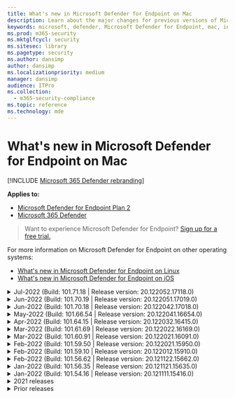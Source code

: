 ```yaml
---
title: What's new in Microsoft Defender for Endpoint on Mac
description: Learn about the major changes for previous versions of Microsoft Defender for Endpoint on Mac.
keywords: microsoft, defender, Microsoft Defender for Endpoint, mac, installation, macos, whatsnew
ms.prod: m365-security
ms.mktglfcycl: security
ms.sitesec: library
ms.pagetype: security
ms.author: dansimp
author: dansimp
ms.localizationpriority: medium
manager: dansimp
audience: ITPro
ms.collection: 
  - m365-security-compliance
ms.topic: reference
ms.technology: mde
---
```


# What's new in Microsoft Defender for Endpoint on Mac

[!INCLUDE [Microsoft 365 Defender rebranding](../../includes/microsoft-defender.md)]

**Applies to:**
- [Microsoft Defender for Endpoint Plan 2](https://go.microsoft.com/fwlink/p/?linkid=2154037)
- [Microsoft 365 Defender](https://go.microsoft.com/fwlink/?linkid=2118804)

> Want to experience Microsoft Defender for Endpoint? [Sign up for a free trial.](https://signup.microsoft.com/create-account/signup?products=7f379fee-c4f9-4278-b0a1-e4c8c2fcdf7e&ru=https://aka.ms/MDEp2OpenTrial?ocid=docs-wdatp-exposedapis-abovefoldlink)

For more information on Microsoft Defender for Endpoint on other operating systems: 
- [What's new in Microsoft Defender for Endpoint on Linux](linux-whatsnew.md) 
- [What's new in Microsoft Defender for Endpoint on iOS](ios-whatsnew.md)</br>

<details>
  <summary>Jul-2022 (Build: 101.71.18  | Release version: 20.122052.17118.0)</summary>

&ensp;Released: **Jul 7, 2022**<br/>
&ensp;Published: **Jul 7, 2022**<br/>
&ensp;Build: **101.71.18**<br/>
&ensp;Release version: **20.122052.17118.0**<br/>

**What's new**

- `mdatp connectivity test` was extended with an extra URL that the product requires to function correctly. The new URL is [https://go.microsoft.com/fwlink/?linkid=2144709](https://go.microsoft.com/fwlink/?linkid=2144709).
- Up until now, the product log level wasn't persisted between product restarts. Starting from this version, there's a new command-line tool switch that persists the log level. The new command is `mdatp log level persist --level <level>`.
- Fixed a bug in the product installation package that in rare cases could lead a loss of product state during updates
- Performance improvements for file copy operations and built-in macOS applications
- Bug fixes

<br/>
</details>

<details>
  <summary>Jun-2022 (Build: 101.70.19  | Release version: 20.122051.17019.0)</summary>

&ensp;Released: **Jun 14, 2022**<br/>
&ensp;Published: **Jun 14, 2022**<br/>
&ensp;Build: **101.70.19**<br/>
&ensp;Release version: **20.122051.17019.0**<br/>

**What's new**

- Fixed a bug where threat-related notifications were not always presented to the end user.
- Performance improvements & other bug fixes

<br/>
</details>


<details>
  <summary>Jun-2022 (Build: 101.70.18 | Release version: 20.122042.17018.0)</summary>

&ensp;Released: **Jun 2, 2022**<br/>
&ensp;Published: **Jun 2, 2022**<br/>
&ensp;Build: **101.70.18**<br/>
&ensp;Release version: **20.122042.17018.0**<br/>

**What's new**

- Fixed a bug where the installation package was sometimes hanging indefinitely during product updates
- Fixed a bug where the product sometimes was incorrectly detecting files inside the quarantine folder
- Performance improvements & other bug fixes

<br/>
</details>

<details>
  <summary>May-2022 (Build: 101.66.54 | Release version: 20.122041.16654.0) </summary>

&ensp;Released: **May 11, 2022**<br/>
&ensp;Published: **May 11, 2022**<br/>
&ensp;Build: **101.66.54**<br/>
&ensp;Release version: **20.122041.16654.0**<br/>


**What's new**

- Addressed an issue where `mdatp diagnostic real-time-protection-statistics` was not printing the correct process path in some cases.
- Bug fixes

<br/>
</details>

<details>
  <summary>Apr-2022 (Build: 101.64.15 | Release version: 20.122032.16415.0)</summary>

&ensp;Released: **Apr 26, 2022**<br/>
&ensp;Published: **Apr 26, 2022**<br/>
&ensp;Build: **101.64.15**<br/>
&ensp;Release version: **20.122032.16415.0**<br/>

**What's new**

- Fixed a regression introduced in version 101.61.69 where the status menu icon was sometimes showing an error icon, even though no action was required from the end user
- Improved the `conflicting_applications` field in `mdatp health` to show only the most recent 10 processes and also to include the process names. This makes it easier to identify which processes are potentially conflicting with Microsoft Defender for Endpoint for Mac.
- Fixed a bug in `mdatp device-control removable-media policy list` where vendor ID and product ID were displayed as decimal instead of hexadecimal
- Performance improvements & other bug fixes

<br/>
</details>

<details>
  <summary>Mar-2022 (Build: 101.61.69 | Release version: 20.122022.16169.0) </summary>

&ensp;Released: **Mar 25, 2022**<br/>
&ensp;Published: **Mar 25, 2022**<br/>
&ensp;Build: **101.61.69**<br/>
&ensp;Release version: **20.122022.16169.0**<br/>

**What's new**

- Bug fixes

<br/>
</details>

<details>
  <summary>Mar-2022 (Build: 101.60.91 | Release version: 20.122021.16091.0)</summary>

&ensp;Released: **Mar 8, 2022**<br/>
&ensp;Published: **Mar 8, 2022**<br/>
&ensp;Build: **101.60.91**<br/>
&ensp;Release version: **20.122021.16091.0**<br/>

**What's new**

- This version contains a security update for [CVE-2022-23278](https://msrc-blog.microsoft.com/2022/03/08/guidance-for-cve-2022-23278-spoofing-in-microsoft-defender-for-endpoint/)

<br/>
</details>

<details>
  <summary>Feb-2022 (Build: 101.59.50 | Release version: 20.122021.15950.0) </summary>

&ensp;Released: **Feb 28, 2022**<br/>
&ensp;Published: **Feb 28, 2022**<br/>
&ensp;Build: **101.59.50**<br/>
&ensp;Release version: **20.122021.15950.0**<br/>

**What's new**

- This version adds support for macOS 12.3. Starting with macOS 12.3, [Apple is removing Python 2.7](https://developer.apple.com/documentation/macos-release-notes/macos-12_3-release-notes). There will be no Python version preinstalled on macOS by default. **ACTION NEEDED**: 
  - Users must update Microsoft Defender for Endpoint for Mac to version 101.59.50 (or newer) prior to updating their devices to macOS Monterey 12.3 (or newer). This minimal version 101.59.50 is a prerequisite to eliminating Python-related issues with Microsoft Defender for Endpoint for Mac on macOS Monterey.
  - For remote deployments, existing MDM setups must be updated to Microsoft Defender for Endpoint for Mac version 101.59.50 (or newer). Pushing via MDM an older Microsoft Defender for Endpoint for Mac version to macOS Monterey 12.3 (or newer) will result in an installation failure.

<br/>
</details>

<details>
  <summary>Feb-2022 (Build: 101.59.10 | Release version: 20.122012.15910.0)</summary>

&ensp;Released: **Feb 22, 2022**<br/>
&ensp;Published: **Feb 22, 2022**<br/>
&ensp;Build: **101.59.10**<br/>
&ensp;Release version: **20.122012.15910.0**<br/>

**What's new**

- The command-line tool now supports restoring quarantined files to a location other than the one where the file was originally detected. This can be done through `mdatp threat quarantine restore --id [threat-id] --path [destination-folder]`.
- Extended device control to handle devices connected over Thunderbolt 3
- Improved the handling of device control policies containing invalid vendor IDs and product IDs. Prior to this version, if the policy contained one or more invalid IDs, the entire policy was ignored. Starting from this version, only the invalid portions of the policy are ignored. Issues with the policy are surfaced through `mdatp device-control removable-media policy list`.
- Bug fixes

<br/>
</details>

<details>
  <summary>Feb-2022 (Build: 101.56.62 | Release version: 20.121122.15662.0)</summary>

&ensp;Released: **Feb 7, 2022**<br/>
&ensp;Published: **Feb 7, 2022**<br/>
&ensp;Build: **101.56.62**<br/>
&ensp;Release version: **20.121122.15662.0**<br/>

**What's new**

- Bug fixes 

<br/>
</details>

<details>
  <summary> Jan-2022 (Build: 101.56.35 | Release version: 20.121121.15635.0)</summary>

&ensp;Released: **Jan 30, 2022**<br/>
&ensp;Published: **Jan 30, 2022**<br/>
&ensp;Build: **101.56.35**<br/>
&ensp;Release version: **20.121121.15635.0**<br/>

**What's new**

- The application has been renamed from "Microsoft Defender ATP" to "Microsoft Defender". End users will observe the following changes:
- The application installation path has been changed from `/Application/Microsoft Defender ATP.app` to `/Applications/Microsoft Defender.app`.
- Within the user experience, occurrences of "Microsoft Defender ATP" have been replaced with "Microsoft Defender"
- Resolved an issue where some VPN applications could not connect due to the network content filter that is distributed with Microsoft Defender for Endpoint for Mac
- Addressed an issue discovered in macOS 12.2 beta 2 where the installation package could not be opened due to a change in the operating system (OS) that prevents installation of packages with certain characteristics. While it appears that this OS change is not included in the final release of macOS 12.2, it is likely that it will be reintroduced in a future macOS version. As such, we encourage all enterprise administrators to refresh the Microsoft Defender for Endpoint package in their management console to this product version (or a newer version).
- Addressed an issue seen on some M1 devices where the product was stuck with invalid antimalware definitions and could not successfully update to a working set of definitions.
- `mdatp health` output has been extended with an additional attribute called `full_disk_access_enabled` that can be used to determine whether Full Disk Access has been granted to all components of Microsoft Defender for Endpoint for Mac.
- Performance improvements & bug fixes

<br/>
</details>

<details>
  <summary>Jan-2022 (Build: 101.54.16 | Release version: 20.121111.15416.0) </summary>

&ensp;Released: **Jan 12, 2022**<br/>
&ensp;Published: **Jan 12, 2022**<br/>
&ensp;Build: **101.54.16**<br/>
&ensp;Release version: **20.121111.15416.0**<br/>

**What's new**

- macOS 10.14 (Mojave) is no longer supported
- After a product setting stops being managed by the administrator through MDM, it now reverts to the value it had before it was managed (the value configured locally by the end user or, if no such local value was explicitly provided, the default value used by the product). Prior to this change, after a setting stopped being managed, its managed value persisted and was still used by the product.
- Performance improvements & bug fixes
    
<br/>
</details>

<details><summary>2021 releases </summary><blockquote>
    <details><summary>(Build: 101.49.25 | Release version: 20.121092.14925.0)</summary>

&ensp;Build: **101.49.25**<br/>
&ensp;Release version: **20.121092.14925.0** <br/>

**What's new**

- Added a new switch to the command-line tool to control whether archives are scanned during on-demand scans. This can be configured through `mdatp config scan-archives --value [enabled/disabled]`. By default, this is set to enabled. 
- Bug fixes  

<br/>
</details>
 
<details><summary>(Build: 101.47.27 | Release version: 20.121082.14727.0)</summary>

&ensp;Build: **101.47.27**<br/>
&ensp;Release version: **20.121082.14727.0** <br/>

**What's new**
- Fix for a system freeze occurring on shutdown on macOS Mojave and macOS Catalina. 

<br/>
</details>

<details><summary>(Build: 101.43.84 | Release version: 20.121082.14384.0)</summary>

&ensp;Build: **101.43.84**<br/>
&ensp;Release version: **20.121082.14384.0** <br/>

**What's new**
- Candidate build for macOS 12 (Monterey) 
- Bug fixes 

<br/>
</details>

<details><summary>(Build: 101.41.10 | Release version: 20.121072.14110.0)</summary>

&ensp;Build: **101.41.10**<br/>
&ensp;Release version: **20.121072.14110.0** <br/>

**What's new**
- Added new switches to the command-line tool: 
    - Control degree of parallelism for on-demand scans. This can be configured through `mdatp config maximum-on-demand-scan-threads --value [number-between-1-and-64]`. By default, a degree of parallelism of 2 is used. 
    - Control whether scans after security intelligence updates are enabled or disabled. This can be configured through `mdatp config scan-after-definition-update --value [enabled/disabled]`. By default, this is set to enabled. 
- Changing the product log level now requires elevation. 
- Performance improvements & bug fixes 

<br/>
</details>

<details><summary>(Build: 101.40.84 | Release version: 20.121071.14084.0)</summary>

&ensp;Build: **101.40.84**<br/>
&ensp;Release version: **20.121071.14084.0** <br/>

**What's new**
- M1 chip native support 
- Performance improvements & bug fixes 

<br/>
</details>

<details><summary>(Build: 101.37.97 | Release version: 20.121062.13797.0)</summary>

&ensp;Build: **101.37.97**<br/>
&ensp;Release version: **20.121062.13797.0** <br/>

**What's new**
- Performance improvements & bug fixes 

<br/>
</details>

<details><summary>(Build: 101.34.28 | Release version: 20.121061.13428.0)</summary>

&ensp;Build: **101.34.28**<br/>
&ensp;Release version: **20.121061.13428.0** <br/>

**What's new**
- Bug fixes 

<br/>
</details>

<details><summary>(Build: 101.34.27 | Release version: 20.121052.13427.0)</summary>

&ensp;Build: **101.34.27**<br/>
&ensp;Release version: **20.121052.13427.0** <br/>

**What's new**
- Bug fixes 

<br/>
</details>

<details><summary>(Build: 101.34.20 | Release version: 20.121051.13420.0)</summary>

&ensp;Build: **101.34.20**<br/>
&ensp;Release version: **20.121051.13420.0** <br/>

**What's new**
- [Device control for macOS](mac-device-control-overview.md) is now in general availability. 
- Addressed an issue where a quick scan could not be started from the status menu on macOS 11 (Big Sur). 
- Other bug fixes 

<br/>
</details>

<details><summary>(Build: 101.32.69 | Release version: 20.121042.13269.0)</summary>

&ensp;Build: **101.32.69**<br/>
&ensp;Release version: **20.121042.13269.0** <br/>

**What's new**
- Addressed an issue where concurrent access to the keychain from Microsoft Defender for Endpoint and other applications can lead to keychain corruption.

<br/>
</details>

<details><summary>(Build: 101.29.64 | Release version: 20.121042.12964.0)</summary>

&ensp;Build: **101.29.64**<br/>
&ensp;Release version: **20.121042.12964.0** <br/> 

**What's new**
- Starting with this version, threats detected during on-demand antivirus scans triggered through the command-line client are automatically remediated. Threats detected during scans triggered through the user interface still require manual action. 
- `mdatp diagnostic real-time-protection-statistics` now supports two additional switches: 
    - `--sort`: sorts the output descending by total number of files scanned 
    - `--top N`: displays the top N results (only works if `--sort` is also specified) 
- Performance improvements (specifically for when `YARN` is used) & bug fixes

<br/>
</details>

<details><summary>(Build: 101.27.50 | Release version: 20.121022.12750.0)</summary>

&ensp;Build: **101.27.50**<br/>
&ensp;Release version: **20.121022.12750.0** <br/> 

**What's new**
- Fix to accommodate for Apple certificate expiration for macOS Catalina and earlier. This fix restores Threat & Vulnerability Management (TVM) functionality.  

<br/>
</details>

<details><summary>(Build: 101.25.69 | Release version: 20.121022.12569.0)</summary>

&ensp;Build: **101.25.69**<br/>
&ensp;Release version: **20.121022.12569.0** <br/> 

**What's new**
- Microsoft Defender for Endpoint on macOS is now available in preview for US Government customers. For more information, see [Microsoft Defender for Endpoint for US Government customers](gov.md) . 
- Performance improvements (specifically for the situation when the XCode Simulator app is used) & bug fixes. 

<br/>
</details>

<details><summary>(Build: 101.23.64 | Release version: 20.121021.12364.0)</summary>

&ensp;Build: **101.23.64**<br/>
&ensp;Release version: **20.121021.12364.0** <br/> 

**What's new**
- Added a new option to the command-line tool to view information about the last on-demand scan. To view information about the last on-demand scan, run `mdatp health --details antivirus`. 
- Performance improvements & bug fixes 

<br/>
</details>

</details>

<details><summary>Prior releases </summary><blockquote>
<details><summary>(Build: 101.22.79  | Release version: 20.121012.12279.0)</summary>

&ensp;Build: **101.22.79** <br> 
&ensp;Release version: **20.121012.12279.0**<br>

**What's new**
- Performance improvements & bug fixes 

<br/>
</details>

<details><summary>(Build: 101.19.88  | Release version: 20.121011.11988.0)</summary>

&ensp;Build:**101.19.88**<br>
&ensp;Release version: **20.121011.11988.0**<br>

**What's new**
- Performance improvements & bug fixes 

<br/>
</details>

<details><summary>(Build: 101.19.48  | Release version: 20.120121.11948.0)</summary>

&ensp;Build: **101.19.48**<br>
&ensp;Release version: **20.120121.11948.0**<br>

**What's new**
> [!NOTE]
> The old command-line tool syntax has been deprecated with this release. For information on the new syntax, see [Resources](mac-resources.md#configuring-from-the-command-line). 
- Added a new command-line switch to disable the network extension: `mdatp system-extension network-filter disable`. This command can be useful to troubleshoot networking issues that could be related to Microsoft Defender for Endpoint on Mac. 
- Performance improvements & bug fixes 

<br/>
</details>

<details><summary>(Build: 101.19.21  | Release version: 20.120101.11921.0)</summary>

&ensp;Build: **101.19.21**<br>
&ensp;Release version: **20.120101.11921.0** <br>

**What's new**
- Bug fixes 

<br/>
</details>

<details><summary>(Build: 101.15.26  | Release version: 20.120102.11526.0)</summary>

&ensp;Build: **101.15.26**<br>
&ensp;Release version: **20.120102.11526.0**<br>

**What's new**
- Improved the reliability of the agent when running on macOS 11 Big Sur. 
- Added a new command-line switch (`--ignore-exclusions`) to ignore AV exclusions during custom scans (`mdatp scan custom`). 
- Performance improvements & bug fixes

<br/> 
</details>

<details><summary>(Build: 101.13.75  | Release version: 20.120101.11375.0)</summary>

&ensp;Build: **101.13.75**<br>
&ensp;Release version: **20.120101.11375.0**<br>

**What's new** 
- Removed conditions when Microsoft Defender for Endpoint was triggering a macOS 11 (Big Sur) bug that manifests into a kernel panic. 
- Fixed a memory leak in the Endpoint Security system extension when running on mac 11 (Big Sur). 
- Bug fixes 

<br/>
</details>

<details><summary>(Build: 101.10.72)</summary>

&ensp;Build: **101.10.72** <br>

**What's new** 
- Bug fixes  

<br/>
</details>

<details><summary>(Build: 101.09.61)</summary>

&ensp;Build: **101.09.61**<br>

**What's new** 
- Added a new managed preference for [disabling the option to send feedback](mac-preferences.md#show--hide-option-to-send-feedback). 
- Status menu icon now shows a healthy state when the product settings are managed. Previously, the status menu icon was displaying a warning or error state, even though the product settings were managed by the administrator. 
- Performance improvements & bug fixes 

<br/>
</details>

<details><summary>(Build: 101.09.50)</summary>

&ensp;Build: **101.09.50**<br>

**What's new** 
- This product version has been validated on macOS Big Sur 11 beta 9. 
- The new syntax for the mdatp command-line tool is now the default one. For more information on the new syntax, see [Resources for Microsoft Defender for Endpoint on macOS](mac-resources.md#configuring-from-the-command-line). 
> [!NOTE]
> The old command-line tool syntax will be removed from the product on **January 1st, 2021**.
- Extended `mdatp diagnostic create` with a new parameter (`--path [directory]`) that allows the diagnostic logs to be saved to a different directory. 
- Performance improvements & bug fixes 

<br/>
</details>

<details><summary>(Build: 101.09.49)</summary>

&ensp;Build: **101.09.49**<br>

**What's new** 
- User interface improvements to differentiate exclusions that are managed by the IT administrator versus exclusions defined by the local user. 
- Improved CPU utilization during on-demand scans. 
- Performance improvements & bug fixes 

<br/>
</details>

<details><summary>(Build: 101.07.23)</summary>

&ensp;Build: **101.07.23**<br>

**What's new** 
- Added new fields to the output of `mdatp --health` for checking the status of passive mode and the EDR group ID. 
> [!NOTE]
> `mdatp --health` will be replaced with `mdatp health` in a future product update. 
- Fixed a bug where automatic sample submission was not marked as managed in the user interface. 
- Added new settings for controlling the retention of items in the antivirus scan history. You can now [specify the number of days to retain items in the scan history](mac-preferences.md#antivirus-scan-history-retention-in-days) and [specify the maximum number of items in the scan history](mac-preferences.md#maximum-number-of-items-in-the-antivirus-scan-history). 
- Bug fixes 

<br/>
</details>

<details><summary>(Build: 101.06.63)</summary>

&ensp;Build: **101.06.63**<br>

**What's new** 
- Addressed a performance regression introduced in version `101.05.17`. The regression was introduced with the fix to eliminate the kernel panics some customers have observed when accessing SMB shares. We have reverted this code change and are investigating alternative ways to eliminate the kernel panics. 

<br/>
</details>

<details><summary>(Build: 101.05.17)</summary>

&ensp;Build: **101.05.17**<br> 

**What's new** 
> [!IMPORTANT]
> We are working on a new and enhanced syntax for the `mdatp` command-line tool. The new syntax is currently the default in the Insider Fast and Insider Slow update channels. We encourage you to famliliarize yourself with this new syntax. 
> We will continue supporting the old syntax in parallel with the new syntax and will provide more communication around the deprecation plan for the old syntax in the upcoming months. 
- Addressed a kernel panic that occurred sometimes when accessing SMB file shares. 
- Performance improvements & bug fixes 

<br/>
</details>

<details><summary>(Build: 101.05.16)</summary>

&ensp;Build: **101.05.16**<br>

**What's new** 
- Improvements to quick scan logic to significantly reduce the number of scanned files. 
- Added [autocompletion support](mac-resources.md#how-to-enable-autocompletion) for the command-line tool. 
- Bug fixes 

<br/>
</details>

<details><summary>(Build: 101.03.12)</summary>

&ensp;Build: **101.03.12**<br>

**What's new** 
- Performance improvements & bug fixes 

<br/>
</details>

<details><summary>(Build: 101.01.54)</summary>

&ensp;Build: **101.01.54**<br>

**What's new** 
- Improvements around compatibility with Time Machine 
- Accessibility improvements 
- Performance improvements & bug fixes 

<br/>
</details>

<details><summary>(Build: 101.00.31)</summary>

&ensp;Build: **101.00.31** <br>

**What's new** 
- Improved [product onboarding experience for Intune users](/mem/intune/apps/apps-advanced-threat-protection-macos) 
- Antivirus [exclusions now support wildcards](mac-exclusions.md#supported-exclusion-types)
- Added the ability to trigger antivirus scans from the macOS contextual menu. You can now right-click a file or a folder in Finder and select **Scan with Microsoft Defender for Endpoint**. 
- In-place product downgrades are now explicitly disallowed by the installer. If you need to downgrade, first uninstall the existing version and reconfigure your device. 
- Other performance improvements & bug fixes 

<br/>
</details>

<details><summary>(Build: 100.90.27)</summary>

&ensp;Build: **100.90.27** <br>   

**What's new** 
- You can now [set an update channel](mac-updates.md#set-the-channel-name) for Microsoft Defender for Endpoint on macOS that is different from the system-wide update channel. 
- New product icon 
- Other user experience improvements 
- Bug fixes 

<br/>
</details>

<details><summary>(Build: 100.86.92)</summary>

&ensp;Build: **100.86.92**<br>

**What's new** 
- Improvements around compatibility with Time Machine 
- Addressed an issue where the product was sometimes not cleaning all files under `/Library/Application Support/Microsoft/Defender` during uninstallation. 
- Reduced the CPU utilization of the product when Microsoft products are updated through Microsoft AutoUpdate. 
- Other performance improvements & bug fixes 

<br/>
</details>

<details><summary>(Build: 100.86.91)</summary>

&ensp;Build: **100.86.91**<br>

**What's new**
> [!CAUTION]
> To ensure the most complete protection for your macOS devices and in alignment with Apple stopping delivery of macOS native security updates to OS versions older than [current - 2], MDATP for Mac deployment and updates will no longer be supported on macOS Sierra [10.12]. MDATP for Mac updates and enhancements will be delivered to devices running versions Catalina [10.15], Mojave [10.14], and High Sierra [10.13].
>
> If you already have MDATP for Mac deployed to your Sierra [10.12] devices, please upgrade to the latest macOS version to eliminate risks of losing protection.

-  Performance improvements & bug fixes 

<br/>
</details>

<details><summary>(Build: 100.83.73)</summary>

&ensp;Build: **100.83.73**<br>

**What's new**
- Added more controls for IT administrators around [management of exclusions](mac-preferences.md#exclusion-merge-policy), [management of threat type settings](mac-preferences.md#threat-type-settings-merge-policy), and [disallowed threat actions](mac-preferences.md#disallowed-threat-actions). 
- When Full Disk Access is not enabled on the device, a warning is now displayed in the status menu. 
- Performance improvements & bug fixes
 
<br/>
</details>

<details><summary>(Build: 100.82.60)</summary>

&ensp;Build: **100.82.60** <br>

**What's new**
- Addressed an issue where the product fails to start following a definition update.

<br/> 
</details>

<details><summary>(Build: 100.80.42)</summary>

&ensp;Build: **100.80.42**<br>

**What's new**
- Bug fixes

<br/> 
</details>

<details><summary>(Build: 100.79.42)</summary>

&ensp;Build: **100.79.42**<br>

**What's new**
- Fixed an issue where Microsoft Defender for Endpoint on Mac was sometimes interfering with Time Machine. 
- Added a new switch to the command-line utility for testing the connectivity with the backend service
 
  ```bash
  mdatp connectivity test
  ```
- Added ability to view the full threat history in the user interface (can be accessed from the **Protection history** view). 
- Performance improvements & bug fixes

<br/>
</details>

<details><summary>(Build: 100.72.15)</summary> 

&ensp;Build: **100.72.15**<br>

**What's new**
- Bug fixes 

<br/>
</details>

<details><summary>(Build: 100.70.99)</summary> 

&ensp;Build: **100.70.99**<br>

**What's new**
- Addressed an issue that impacts the ability of some users to upgrade to macOS Catalina when real-time protection is enabled. This sporadic issue was caused by Microsoft Defender for Endpoint locking files within Catalina upgrade package while scanning them for threats, which led to failures in the upgrade sequence.

<br/>
</details> 

<details><summary>(Build: 100.68.99)</summary> 

&ensp;Build: **100.68.99**<br>

**What's new**
- Added the ability to configure the antivirus functionality to run in [passive mode](mac-preferences.md#enforcement-level-for-antivirus-engine). 
- Performance improvements & bug fixes 

<br/>
</details>

<details><summary>(Build: 100.65.28)</summary> 

&ensp;Build: **100.65.28**<br>

**What's new**
- Added support for macOS Catalina. 
> [!CAUTION]
> macOS 10.15 (Catalina) contains new security and privacy enhancements. Beginning with this version, by default, applications are not able to access certain locations on disk (such as Documents, Downloads, Desktop, etc.) without explicit consent. In the absence of this consent, Microsoft Defender for Endpoint is not able to fully protect your device.
> 
> The mechanism for granting this consent depends on how you deployed Microsoft Defender for Endpoint:
> 
> - For manual deployments, see the updated instructions in the [Manual deployment topic](mac-install-manually.md#how-to-allow-full-disk-access).
> - For managed deployments, see the updated instructions in the [JAMF-based deployment](mac-install-with-jamf.md) and [Microsoft Intune-based deployment](mac-install-with-intune.md#create-system-configuration-profiles) topics. 

- Performance improvements & bug fixes 

<br/>
</details>

<br/><br/>
</details>